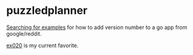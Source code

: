 # puzzledplanner

[Searching for examples](https://www.google.com/search?&q=golang%20add%20version%20from%20git%20tag) for how to add version number to a go app from google/reddit.

[ex020](./ex020) is my current favorite.
